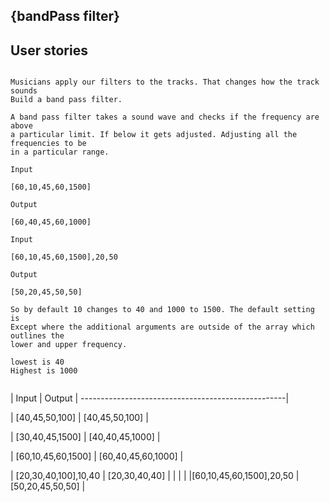 ## {bandPass filter}

## User stories

```

Musicians apply our filters to the tracks. That changes how the track sounds 
Build a band pass filter. 

A band pass filter takes a sound wave and checks if the frequency are above
a particular limit. If below it gets adjusted. Adjusting all the frequencies to be
in a particular range.

Input

[60,10,45,60,1500]

Output

[60,40,45,60,1000]

Input

[60,10,45,60,1500],20,50

Output

[50,20,45,50,50]

So by default 10 changes to 40 and 1000 to 1500. The default setting is 
Except where the additional arguments are outside of the array which outlines the
lower and upper frequency.

lowest is 40
Highest is 1000


```

|  Input                  | Output                 |
---------------------------------------------------|

| [40,45,50,100]          | [40,45,50,100]         |

| [30,40,45,1500]         | [40,40,45,1000]        |

| [60,10,45,60,1500]      | [60,40,45,60,1000]     |

| [20,30,40,100],10,40    | [20,30,40,40]          |
|                         |                        |
|[60,10,45,60,1500],20,50 | [50,20,45,50,50]       |